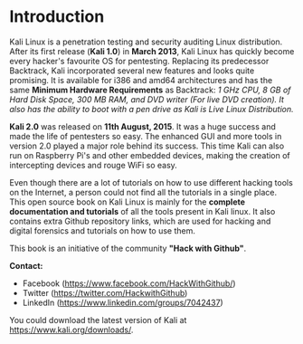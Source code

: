 # Introduction

Kali Linux is a penetration testing and security auditing Linux distribution. After its first release (**Kali 1.0**) in **March 2013**, Kali Linux has quickly become every hacker's favourite OS for pentesting. Replacing its predecessor Backtrack, Kali incorporated several new features and looks quite promising. It is available for i386 and amd64 architectures and has the same **Minimum Hardware Requirements** as Backtrack: *1 GHz CPU, 8 GB of Hard Disk Space, 300 MB RAM, and DVD writer (For live DVD creation). It also has the ability to boot with a pen drive as Kali is Live Linux Distribution.*

**Kali 2.0** was released on **11th August, 2015**. It was a huge success and made the life of pentesters so easy. The enhanced GUI and more tools in version 2.0 played a major role behind its success. This time Kali can also run on Raspberry Pi's and other embedded devices, making the creation of intercepting devices and rouge WiFi so easy.

Even though there are a lot of tutorials on how to use different hacking tools on the Internet, a person could not find all the tutorials in a single place. This open source book on Kali Linux is mainly for the **complete documentation and tutorials** of all the tools present in Kali linux. It also contains extra Github repository links, which are used for hacking and digital forensics and tutorials on how to use them.

This book is an initiative of the community **"Hack with Github"**.

**Contact:**
- Facebook (https://www.facebook.com/HackWithGithub/)
- Twitter (https://twitter.com/HackwithGithub)
- LinkedIn (https://www.linkedin.com/groups/7042437)

You could download the latest version of Kali at https://www.kali.org/downloads/.